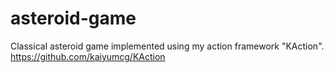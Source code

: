 # asteroid-game
Classical asteroid game implemented using my action framework "KAction". https://github.com/kaiyumcg/KAction
